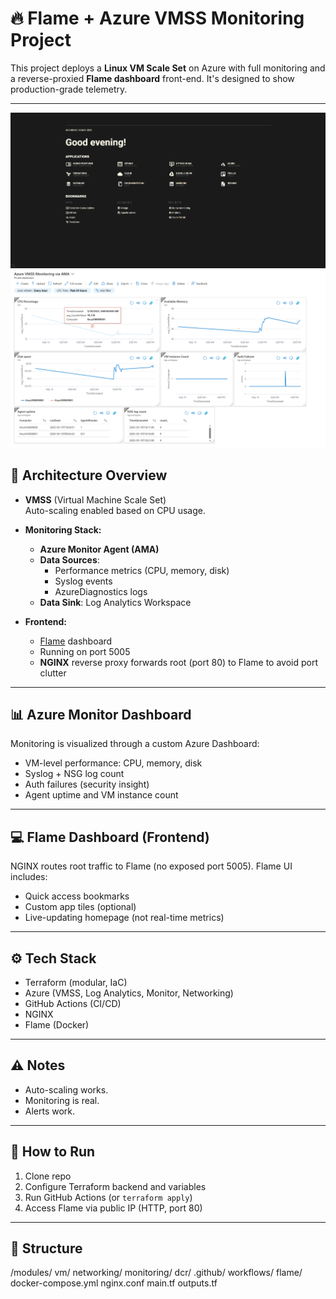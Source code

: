 # 🔥 Flame + Azure VMSS Monitoring Project

This project deploys a **Linux VM Scale Set** on Azure with full monitoring and a reverse-proxied **Flame dashboard** front-end. It's designed to show production-grade telemetry.

---

![UI](/screenshots/flame_port.png)
![dashboard](/screenshots/azure_dashboard_flame.png)
## 🧱 Architecture Overview

- **VMSS** (Virtual Machine Scale Set)  
  Auto-scaling enabled based on CPU usage.

- **Monitoring Stack:**
  - **Azure Monitor Agent (AMA)**
  - **Data Sources**:
    - Performance metrics (CPU, memory, disk)
    - Syslog events
    - AzureDiagnostics logs
  - **Data Sink**: Log Analytics Workspace

- **Frontend:**
  - [Flame](https://github.com/pawelmalak/flame) dashboard
  - Running on port 5005
  - **NGINX** reverse proxy forwards root (port 80) to Flame to avoid port clutter

---

## 📊 Azure Monitor Dashboard

Monitoring is visualized through a custom Azure Dashboard:

- VM-level performance: CPU, memory, disk
- Syslog + NSG log count
- Auth failures (security insight)
- Agent uptime and VM instance count

---

## 💻 Flame Dashboard (Frontend)

NGINX routes root traffic to Flame (no exposed port 5005). Flame UI includes:

- Quick access bookmarks
- Custom app tiles (optional)
- Live-updating homepage (not real-time metrics)


---

## ⚙️ Tech Stack

- Terraform (modular, IaC)
- Azure (VMSS, Log Analytics, Monitor, Networking)
- GitHub Actions (CI/CD)
- NGINX
- Flame (Docker)

---

## ⚠️ Notes

- Auto-scaling works.
- Monitoring is real.
- Alerts work.

---

## 🧪 How to Run

1. Clone repo  
2. Configure Terraform backend and variables
3. Run GitHub Actions (or `terraform apply`)
4. Access Flame via public IP (HTTP, port 80)

---

## 📂 Structure

/modules/
vm/
networking/
monitoring/
dcr/
.github/
workflows/
flame/
docker-compose.yml
nginx.conf
main.tf
outputs.tf

